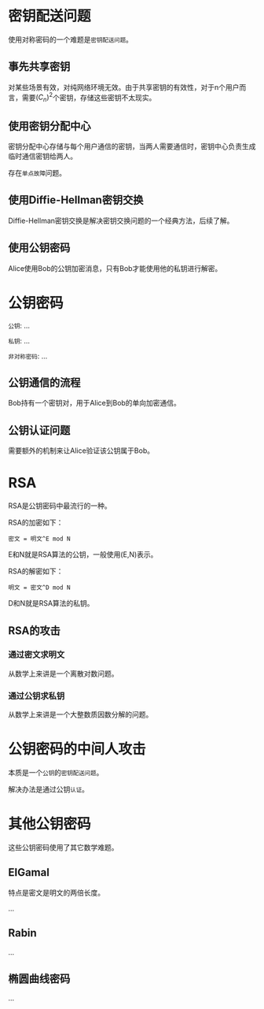 # 密钥配送问题

使用对称密码的一个难题是`密钥配送问题`。

## 事先共享密钥

对某些场景有效，对纯网络环境无效。由于共享密钥的有效性，对于n个用户而言，需要$(C_n)^2$个密钥，存储这些密钥不太现实。

## 使用密钥分配中心

密钥分配中心存储与每个用户通信的密钥，当两人需要通信时，密钥中心负责生成临时通信密钥给两人。

存在`单点故障`问题。

## 使用Diffie-Hellman密钥交换

Diffie-Hellman密钥交换是解决密钥交换问题的一个经典方法，后续了解。

## 使用公钥密码

Alice使用Bob的公钥加密消息，只有Bob才能使用他的私钥进行解密。

# 公钥密码

`公钥`: ...

`私钥`: ...

`非对称密码`: ...

## 公钥通信的流程

Bob持有一个密钥对，用于Alice到Bob的单向加密通信。

## 公钥认证问题

需要额外的机制来让Alice验证该公钥属于Bob。

# RSA

RSA是公钥密码中最流行的一种。

RSA的加密如下：

```
密文 = 明文^E mod N
```

E和N就是RSA算法的公钥，一般使用(E,N)表示。

RSA的解密如下：

```
明文 = 密文^D mod N
```

D和N就是RSA算法的私钥。

## RSA的攻击

### 通过密文求明文

从数学上来讲是一个离散对数问题。

### 通过公钥求私钥

从数学上来讲是一个大整数质因数分解的问题。

# 公钥密码的中间人攻击

本质是一个`公钥`的`密钥配送问题`。

解决办法是通过公钥`认证`。

# 其他公钥密码

这些公钥密码使用了其它数学难题。

## EIGamal

特点是密文是明文的两倍长度。

...

## Rabin

...

## 椭圆曲线密码

...
